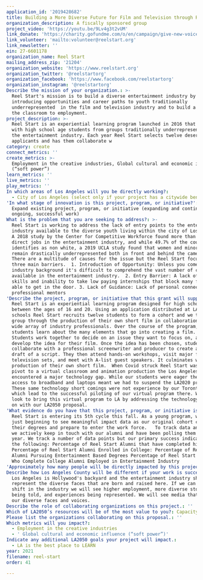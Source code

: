```yaml
---
application_id: '2019428682'
title: Building a More Diverse Future for Film and Television through Reel Start
organization_description: A fiscally sponsored group
project_video: 'https://youtu.be/9Lv4g3t2vUM'
link_donate: 'https://charity.gofundme.com/o/en/campaign/give-new-voices-a-voice/reelstart'
link_volunteer: 'mailto:volunteer@reelstart.org'
link_newsletter: ''
ein: 27-6601178
organization_name: Reel Start
mailing_address_zip: '21204'
organization_website: 'https://www.reelstart.org'
organization_twitter: '@reelstartorg'
organization_facebook: 'https://www.facebook.com/reelstartorg'
organization_instagram: '@reelstartorg'
Describe the mission of your organization.: >-
  Reel Start's mission is to build a diverse entertainment industry by
  introducing opportunities and career paths to youth traditionally
  underrepresented  in the film and television industry and to build a path from
  the classroom to employment.
project_description: >-
  Reel Start is an experiential learning program launched in 2016 that works
  with high school age students from groups traditionally underrepresented in
  the entertainment industry. Each year Reel Start selects twelve deserving
  applicants and has them collaborate w
category: create
connect_metrics: ''
create_metrics: >-
  Employment in the creative industries, Global cultural and economic influence
  (“soft power”)
learn_metrics: ''
live_metrics: ''
play_metrics: ''
In which areas of Los Angeles will you be directly working?:
  - City of Los Angeles (select only if your project has a citywide benefit)
'In what stage of innovation is this project, program, or initiative?': >-
  Expand existing project, program, or initiative (expanding and continuing
  ongoing, successful work)
What is the problem that you are seeking to address?: >-
  Reel Start is working to address the lack of entry points to the entertainment
  industry available to the diverse youth living within the city of Los Angeles.
  A 2018 study by the Center for Competitive Workforce found more than 306,000
  direct jobs in the entertainment industry, and while 49.7% of the county
  identifies as non white, a 2019 UCLA study found that women and minorities
  remain drastically underrepresented both in front and behind the camera. 
  There are a multitude of causes for the issue but the Reel Start focuses on
  three main barriers.  1. Introduction of Opportunity: Unless you come from an
  industry background it's difficult to comprehend the vast number of careers
  available in the entertainment industry.  2. Entry Barrier: A lack of soft
  skills and inability to take low paying internships that block many from being
  able to get in the door. 3. Lack of Guidance: Lack of personal connections and
  professional mentors     
'Describe the project, program, or initiative that this grant will support to address the problem identified.': >-
  Reel Start is an experiential learning program designed for high schoolers
  between the ages of 16 and 20. Using an application distributed at LAUSD
  schools Reel Start recruits twelve students to form a cohort and we take that
  group through the production of their own short film in collaboration with a
  wide array of industry professionals. Over the course of the program, our
  students learn about the many elements that go into creating a film.  
  Students work together to decide on an issue they want to focus on, and
  develop the idea for their film. Once the idea has been chosen, students
  collaborate with a professional screenwriter and producer to create a first
  draft of a script. They then attend hands-on workshops, visit major film and
  television sets, and meet with A-list guest speakers. It culminates with the
  production of their own short film.  When Covid struck Reel Start was able to
  pivot to a virtual classroom and animation production the Los Angeles program
  encountered a major technology gap. While our students were eager the lack of
  access to broadband and laptops meant we had to suspend the LA2020 program.
  These same technology short comings were not experience by our Toronto program
  which lead to the successful piloting of our virtual program there. We now
  look to bring this virtual program to LA by addressing the technology gap head
  on with our LA2050 proposal.
'What evidence do you have that this project, program, or initiative is or will be successful, and how will you define and measure success?': >-
  Reel Start is entering its 5th cycle this fall. As a young program, we are
  just beginning to see meaningful impact data as our original cohort completes
  their degrees and prepare to enter the work force.   To track data and impact
  we actively keep in touch with our alumni and have been polling them each year
  year. We track a number of data points but our primary success indicators are
  the following: Percentage of Reel Start Alumni that have completed high school
  Percentage of Reel Start Alumni Enrolled in College: Percentage of Reel Start
  Alumni Pursuing Entertainment Based Degrees Percentage of Reel Start Alumni
  Who Complete College Alumni Employed in Entertainment Industry
'Approximately how many people will be directly impacted by this project, program, or initiative?': '24'
Describe how Los Angeles County will be different if your work is successful.: >-
  Los Angeles is Hollywood's backyard and the entertainment industry should be
  represent the diverse faces that are born and raised here. If we can see a
  shift in the industry we will see higher employment, more diverse stories
  being told, and experiences being represented. We will see media that reflects
  our diverse faces and voices.   
Describe the role of collaborating organizations on this project.: ''
Which of LA2050’s resources will be of the most value to you?: Capacity-building and training
Please list the organizations collaborating on this proposal.: ''
Which metrics will you impact?:
  - Employment in the creative industries
  - ' Global cultural and economic influence (“soft power”)'
Indicate any additional LA2050 goals your project will impact.:
  - LA is the best place to LEARN
year: 2021
filename: reel-start
order: 41

---
```

